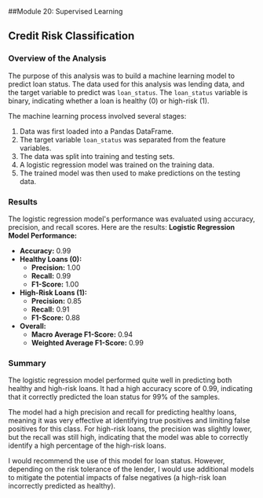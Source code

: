 ##Module 20: Supervised Learning
## Credit Risk Classification

### Overview of the Analysis

The purpose of this analysis was to build a machine learning model to predict loan status. The data used for this analysis was lending data, and the target variable to predict was `loan_status`. The `loan_status` variable is binary, indicating whether a loan is healthy (0) or high-risk (1). 

The machine learning process involved several stages:
1. Data was first loaded into a Pandas DataFrame.
2. The target variable `loan_status` was separated from the feature variables.
3. The data was split into training and testing sets.
4. A logistic regression model was trained on the training data.
5. The trained model was then used to make predictions on the testing data.

### Results

The logistic regression model's performance was evaluated using accuracy, precision, and recall scores. Here are the results:
**Logistic Regression Model Performance:**

* **Accuracy:** 0.99
* **Healthy Loans (0):**
  * **Precision:** 1.00
  * **Recall:** 0.99
  * **F1-Score:** 1.00
* **High-Risk Loans (1):**
  * **Precision:** 0.85
  * **Recall:** 0.91
  * **F1-Score:** 0.88
* **Overall:**
  * **Macro Average F1-Score:** 0.94
  * **Weighted Average F1-Score:** 0.99

### Summary

The logistic regression model performed quite well in predicting both healthy and high-risk loans. It had a high accuracy score of 0.99, indicating that it correctly predicted the loan status for 99% of the samples. 

The model had a high precision and recall for predicting healthy loans, meaning it was very effective at identifying true positives and limiting false positives for this class. For high-risk loans, the precision was slightly lower, but the recall was still high, indicating that the model was able to correctly identify a high percentage of the high-risk loans.

I would recommend the use of this model for loan status. However, depending on the risk tolerance of the lender, I would use additional models to mitigate the potential impacts of false negatives (a high-risk loan incorrectly predicted as healthy). 